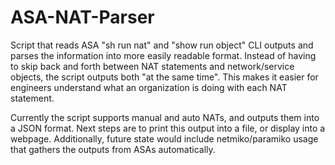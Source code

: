 # ASA-NAT-Parser

Script that reads ASA "sh run nat" and "show run object" CLI outputs and parses the information into more easily readable format. Instead of having to skip back and forth between NAT statements and network/service objects, the script outputs both "at the same time". This makes it easier for engineers understand what an organization is doing with each NAT statement. 

Currently the script supports manual and auto NATs, and outputs them into a JSON format. Next steps are to print this output into a file, or display into a webpage. Additionally, future state would include netmiko/paramiko usage that gathers the outputs from ASAs automatically.
